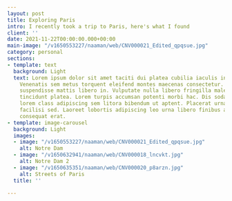 ```yaml
---
layout: post
title: Exploring Paris
intro: I recently took a trip to Paris, here's what I found
client: ''
date: 2021-11-22T00:00:00.000+00:00
main-image: "/v1650553227/naaman/web/CNV000021_Edited_qpqsue.jpg"
category: personal
sections:
- template: text
  background: Light
  text: Lorem ipsum dolor sit amet taciti dui platea cubilia iaculis interdum mattis.
    Venenatis sem metus torquent eleifend montes maecenas consectetur. Felis luctus
    suspendisse mattis libero in. Vulputate nulla libero fringilla malesuada senectus
    tincidunt platea. Lorem turpis accumsan potenti morbi hac. Dis sodales imperdiet
    lorem class adipiscing sem litora bibendum ut aptent. Placerat urna lacus nec
    facilisi sed. Laoreet lobortis adipiscing leo urna libero finibus ante eleifend
    consequat erat.
- template: image-carousel
  background: Light
  images:
  - image: "/v1650553227/naaman/web/CNV000021_Edited_qpqsue.jpg"
    alt: Notre Dam
  - image: "/v1650632941/naaman/web/CNV000018_lncvkt.jpg"
    alt: Notre Dam 2
  - image: "/v1650635351/naaman/web/CNV000020_p8arzn.jpg"
    alt: Streets of Paris
  title: ''

---
```


